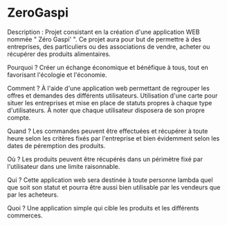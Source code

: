 # ZeroGaspi

Description : Projet consistant en la création d'une application WEB nommée " Zéro Gaspi' ". 
Ce projet aura pour but de permettre à des entreprises, des particuliers ou des associations de vendre, acheter ou récupérer des produits alimentaires.

Pourquoi ? Créer un échange économique et bénéfique à tous, tout en favorisant l'écologie et l'économie.

Comment ? À l'aide d'une application web permettant de regrouper les offres et demandes des différents utilisateurs. 
Utilisation d'une carte pour situer les entreprises et mise en place de statuts propres à chaque type d'utilisateurs. 
À noter que chaque utilisateur disposera de son propre compte. 

Quand ?  Les commandes peuvent être effectuées et récupérer à toute heure selon les critères fixés par l'entreprise 
et bien évidemment selon les dates de péremption des produits. 

Où ? Les produits peuvent être récupérés dans un périmètre fixé par l'utilisateur dans une limite raisonnable. 

Qui ? Cette application web sera destinée à toute personne lambda quel que soit son statut et pourra être aussi bien utilisable par les vendeurs que par les acheteurs. 

Quoi ? Une application simple qui cible les produits et les différents commerces.
